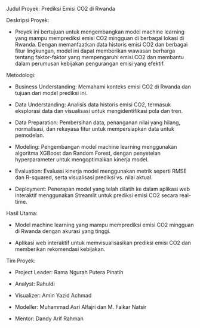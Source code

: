 Judul Proyek: Prediksi Emisi CO2 di Rwanda

Deskripsi Proyek:

- Proyek ini bertujuan untuk mengembangkan model machine learning yang mampu memprediksi emisi CO2 mingguan di berbagai lokasi di Rwanda. Dengan memanfaatkan data historis emisi CO2 dan berbagai fitur lingkungan, model ini dapat memberikan wawasan berharga tentang faktor-faktor yang mempengaruhi emisi CO2 dan membantu dalam perumusan kebijakan pengurangan emisi yang efektif.

Metodologi:

- Business Understanding: Memahami konteks emisi CO2 di Rwanda dan tujuan dari model prediksi ini.

- Data Understanding: Analisis data historis emisi CO2, termasuk eksplorasi data dan visualisasi untuk mengidentifikasi pola dan tren.

- Data Preparation: Pembersihan data, penanganan nilai yang hilang, normalisasi, dan rekayasa fitur untuk mempersiapkan data untuk pemodelan.

- Modeling: Pengembangan model machine learning menggunakan algoritma XGBoost dan Random Forest, dengan penyetelan hyperparameter untuk mengoptimalkan kinerja model.

- Evaluation: Evaluasi kinerja model menggunakan metrik seperti RMSE dan R-squared, serta visualisasi prediksi vs. nilai aktual.

- Deployment: Penerapan model yang telah dilatih ke dalam aplikasi web interaktif menggunakan Streamlit untuk prediksi emisi CO2 secara real-time.

Hasil Utama:

- Model machine learning yang mampu memprediksi emisi CO2 mingguan di Rwanda dengan akurasi yang tinggi.

- Aplikasi web interaktif untuk memvisualisasikan prediksi emisi CO2 dan memberikan rekomendasi kebijakan.

Tim Proyek:

- Project Leader: Rama Ngurah Putera Pinatih

- Analyst: Rahuldi

- Visualizer: Amin Yazid Achmad

- Modeller: Muhammad Asri Alfajri dan M. Faikar Natsir

- Mentor: Dandy Arif Rahman
